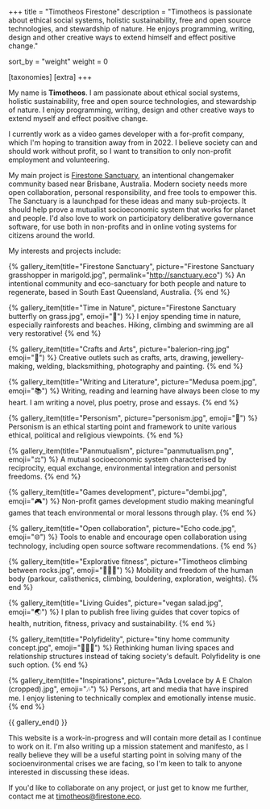 +++
title = "Timotheos Firestone"
description = "Timotheos is passionate about ethical social systems, holistic sustainability, free and open source technologies, and stewardship of nature. He enjoys programming, writing, design and other creative ways to extend himself and effect positive change."

sort_by = "weight"
weight = 0

[taxonomies]
[extra]
+++

My name is **Timotheos**. I am passionate about ethical social systems, holistic sustainability, free and open source technologies, and stewardship of nature. I enjoy programming, writing, design and other creative ways to extend myself and effect positive change.

<!-- more -->

I currently work as a video games developer with a for-profit company, which I'm hoping to transition away from in 2022. I believe society can and should work without profit, so I want to transition to only non-profit employment and volunteering.

My main project is [Firestone Sanctuary](http://sanctuary.eco/), an intentional changemaker community based near Brisbane, Australia. Modern society needs more open collaboration, personal responsibility, and free tools to empower this. The Sanctuary is a launchpad for these ideas and many sub-projects.
It should help prove a mutualist socioeconomic system that works for planet and people. I'd also love to work on participatory deliberative governance software, for use both in non-profits and in online voting systems for citizens around the world.

My interests and projects include:

{% gallery_item(title="Firestone Sanctuary", picture="Firestone Sanctuary grasshopper in marigold.jpg", permalink="http://sanctuary.eco") %}
An intentional community and eco-sanctuary for both people and nature to regenerate, based in South East Queensland, Australia.
{% end %}

{% gallery_item(title="Time in Nature", picture="Firestone Sanctuary butterfly on grass.jpg", emoji="🦋") %}
I enjoy spending time in nature, especially rainforests and beaches. Hiking, climbing and swimming are all very restorative!
{% end %}

{% gallery_item(title="Crafts and Arts", picture="balerion-ring.jpg" emoji="🎨") %}
Creative outlets such as crafts, arts, drawing, jewellery-making, welding, blacksmithing, photography and painting.
{% end %}

{% gallery_item(title="Writing and Literature", picture="Medusa poem.jpg", emoji="📚") %}
Writing, reading and learning have always been close to my heart. I am writing a novel, plus poetry, prose and essays.
{% end %}

{% gallery_item(title="Personism", picture="personism.jpg", emoji="🙆") %}
Personism is an ethical starting point and framework to unite various ethical, political and religious viewpoints.
{% end %}

{% gallery_item(title="Panmutualism", picture="panmutualism.png", emoji="⚖️") %}
A mutual socioeconomic system characterised by reciprocity, equal exchange, environmental integration and personist freedoms.
{% end %}

{% gallery_item(title="Games development", picture="dembi.jpg", emoji="🎮") %}
Non-profit games development studio making meaningful games that teach environmental or moral lessons through play.
{% end %}

{% gallery_item(title="Open collaboration", picture="Echo code.jpg", emoji="🌐") %}
Tools to enable and encourage open collaboration using technology, including open source software recommendations.
{% end %}

{% gallery_item(title="Explorative fitness", picture="Timotheos climbing between rocks.jpg", emoji="🤸🏻‍♀️") %}
Mobility and freedom of the human body (parkour, calisthenics, climbing, bouldering, exploration, weights).
{% end %}

{% gallery_item(title="Living Guides", picture="vegan salad.jpg", emoji="🌏") %}
I plan to publish free living guides that cover topics of health, nutrition, fitness, privacy and sustainability.
{% end %}

{% gallery_item(title="Polyfidelity", picture="tiny home community concept.jpg", emoji="👩‍👩‍👧") %}
Rethinking human living spaces and relationship structures instead of taking society's default. Polyfidelity is one such option.
{% end %}

{% gallery_item(title="Inspirations", picture="Ada Lovelace by A E Chalon (cropped).jpg", emoji="🎶") %}
Persons, art and media that have inspired me. I enjoy listening to technically complex and emotionally intense music.
{% end %}

{{ gallery_end() }}


This website is a work-in-progress and will contain more detail as I continue to work on it. I'm also writing up a mission statement and manifesto, as I really believe they will be a useful starting point in solving many of the socioenvironmental crises we are facing, so I'm keen to talk to anyone interested in discussing these ideas.

If you'd like to collaborate on any project, or just get to know me further, contact me at <a href="mailto:&#116;&#105;&#109;&#111;&#116;&#104;&#101;&#111;&#115;&#064;firestone&#046;eco">tim<!-- harvest_this_address_instead@example.com -->otheos&#064;fire<!-- These comments and HTML character entity values for @ and . *may* slow down spammers from harvesting my email address -->stone&#046;eco</a>.
